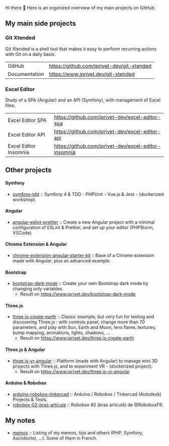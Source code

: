 Hi there 👋 Here is an organized overview of my main projects on GitHub.

## My main side projects

### Git Xtended

Git Xtended is a shell tool that makes it easy to perform recurring actions with Git on a daily basis.

|||
|---|---|
| GitHub | https://github.com/jprivet-dev/git-xtended |
| Documentation | https://www.jprivet.dev/git-xtended |

### Excel Editor

Study of a SPA (Angular) and an API (Symfony), with management of Excel files.

|||
|---|---|
| Excel Editor SPA | https://github.com/jprivet-dev/excel-editor-spa |
| Excel Editor API | https://github.com/jprivet-dev/excel-editor-api |
| Excel Editor Insomnia | https://github.com/jprivet-dev/excel-editor-insomnia |

## Other projects

#### Symfony

* [symfony-tdd](https://github.com/jprivet-dev/symfony-tdd) :: Symfony 4 & TDD - PHPUnit - Vue.js & Jest - (dockerized workshop).

#### Angular

* [angular-eslint-prettier](https://github.com/jprivet-dev/angular-eslint-prettier) :: Create a new Angular project with a minimal configuration of ESLint & Prettier, and set up your editor (PHPStorm, VSCode).

#### Chrome Extension & Angular

* [chrome-extension-angular-starter-kit](https://github.com/jprivet-dev/chrome-extension-angular-starter-kit) :: Base of a Chrome extension made with Angular, plus an advanced example.

#### Bootstrap

* [bootstrap-dark-mode](https://github.com/jprivet-dev/bootstrap-dark-mode) :: Create your own Bootstrap dark mode by changing only variables.
  * Result on https://www.jprivet.dev/bootstrap-dark-mode

#### Three.js

* [three.js-create-earth](https://github.com/jprivet-dev/three.js-create-earth) :: Classic example, but very fun for testing and discovering Three.js : with controls panel, change more than 70 parameters, and play with Sun, Earth and Moon, lens flares, textures, bump mapping, animations, lights, shadows, …
  * Result on https://www.jprivet.dev/three.js-create-earth

#### Three.js & Angular

* [three.js-vr-angular](https://github.com/jprivet-dev/three.js-vr-angular) :: Platform (made with Angular) to manage mini 3D projects with Three.js, and to experiment VR - (dockerized project). 
  * Result on https://www.jprivet.dev/three.js-vr-angular

#### Arduino & Robobox

* [arduino-robobox-tinkercad](https://github.com/jprivet-dev/arduino-robobox-tinkercad) :: Arduino / Robobox / Tinkercad (Autodesk) Projects & Tests.
* [robobox-02-bras-articule](https://github.com/jprivet-dev/robobox-02-bras-articule) :: Robobox #2 (bras articulé) de @RoboboxFR.

## My notes

* [memos](https://github.com/jprivet-dev/memos) :: Listing of my memos, tips and others (PHP, Symfony, Asciidoctor, ...). Some of them in French.
